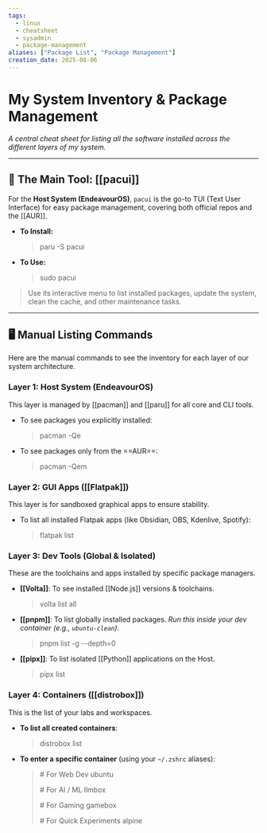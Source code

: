 ```yaml
---
tags:
  - linux
  - cheatsheet
  - sysadmin
  - package-management
aliases: ["Package List", "Package Management"]
creation_date: 2025-08-06
---
```


# My System Inventory & Package Management

*A central cheat sheet for listing all the software installed across the different layers of my system.*

---
## 👑 The Main Tool: [[pacui]]
For the **Host System (EndeavourOS)**, `pacui` is the go-to TUI (Text User Interface) for easy package management, covering both official repos and the [[AUR]].

- **To Install:**
  > paru -S pacui

- **To Use:**
  > sudo pacui

> Use its interactive menu to list installed packages, update the system, clean the cache, and other maintenance tasks.

---
## 🖥️ Manual Listing Commands

Here are the manual commands to see the inventory for each layer of our system architecture.

### Layer 1: Host System (EndeavourOS)
This layer is managed by [[pacman]] and [[paru]] for all core and CLI tools.

- To see packages you explicitly installed:
  > pacman -Qe

- To see packages only from the ==AUR==:
  > pacman -Qem

### Layer 2: GUI Apps ([[Flatpak]])
This layer is for sandboxed graphical apps to ensure stability.

- To list all installed Flatpak apps (like Obsidian, OBS, Kdenlive, Spotify):
  > flatpak list

### Layer 3: Dev Tools (Global & Isolated)
These are the toolchains and apps installed by specific package managers.

- **[[Volta]]**: To see installed [[Node.js]] versions & toolchains.
  > volta list all

- **[[pnpm]]**: To list globally installed packages.
  *Run this inside your dev container (e.g., `ubuntu-clean`)*.
  > pnpm list -g --depth=0

- **[[pipx]]**: To list isolated [[Python]] applications on the Host.
  > pipx list

### Layer 4: Containers ([[distrobox]])
This is the list of your labs and workspaces.

- **To list all created containers**:
  > distrobox list

- **To enter a specific container** (using your `~/.zshrc` aliases):
  > \# For Web Dev
  > ubuntu
  >
  > \# For AI / ML
  > llmbox
  >
  > \# For Gaming
  > gamebox
  >
  > \# For Quick Experiments
  > alpine